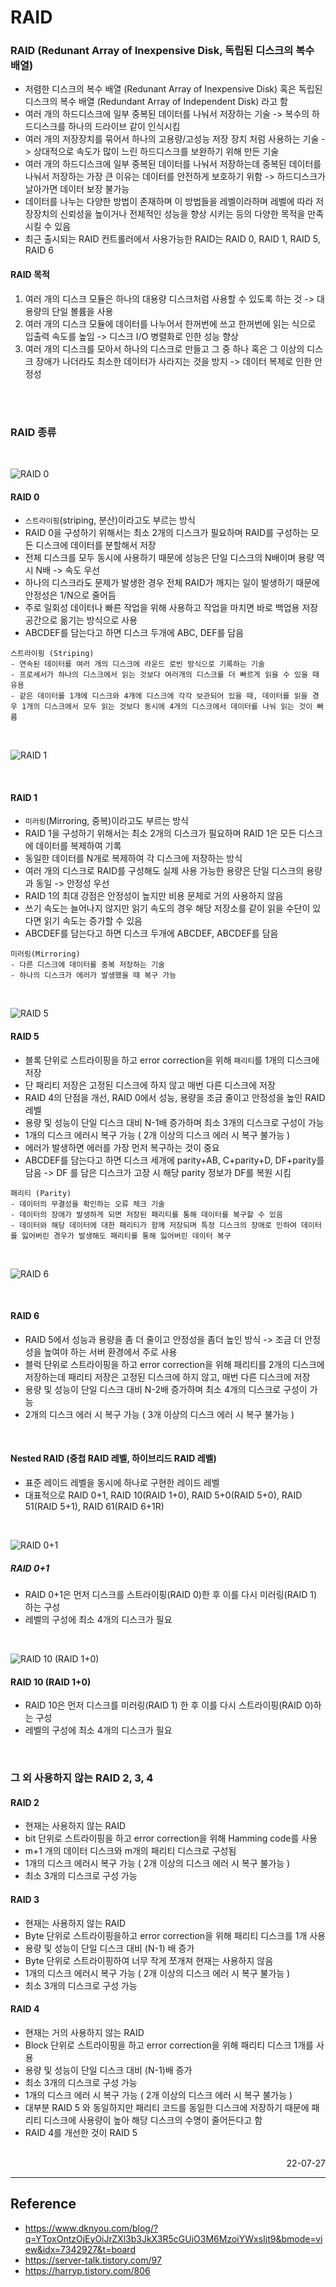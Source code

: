 # RAID

### RAID (Redunant Array of Inexpensive Disk, 독립된 디스크의 복수 배열)
- 저렴한 디스크의 복수 배열 (Redunant Array of Inexpensive Disk) 혹은 독립된 디스크의 복수 배열 (Redundant Array of Independent Disk) 라고 함
- 여러 개의 하드디스크에 일부 중복된 데이터를 나눠서 저장하는 기술 -> 복수의 하드디스크를 하나의 드라이브 같이 인식시킴
- 여러 개의 저장장치를 묶어서 하나의 고용량/고성능 저장 장치 처럼 사용하는 기술 -> 상대적으로 속도가 많이 느린 하드디스크를 보완하기 위해 만든 기술
- 여러 개의 하드디스크에 일부 중복된 데이터를 나눠서 저장하는데 중복된 데이터를 나눠서 저장하는 가장 큰 이유는 데이터를 안전하게 보호하기 위함 -> 하드디스크가 날아가면 데이터 보장 불가능
- 데이터를 나누는 다양한 방법이 존재하며 이 방법들을 레벨이라하며 레벨에 따라 저장장치의 신뢰성을 높이거나 전체적인 성능을 향상 시키는 등의 다양한 목적을 만족 시킬 수 있음
- 최근 출시되는 RAID 컨트롤러에서 사용가능한 RAID는 RAID 0, RAID 1, RAID 5, RAID 6  

#### RAID 목적
1. 여러 개의 디스크 모듈은 하나의 대용량 디스크처럼 사용할 수 있도록 하는 것 -> 대용량의 단일 볼륨을 사용
2. 여러 개의 디스크 모듈에 데이터를 나누어서 한꺼번에 쓰고 한꺼번에 읽는 식으로 입출력 속도를 높임 -> 디스크 I/O 병렬화로 인한 성능 향상
3. 여러 개의 디스크를 모아서 하나의 디스크로 만들고 그 중 하나 혹은 그 이상의 디스크 장애가 나더라도 최소한 데이터가 사라지는 것을 방지 -> 데이터 복제로 인한 안정성

<br>

<br>

### RAID 종류

<br>

![RAID 0](./img/RAID0.png)
<br>

#### RAID 0 
- <code>스트라이핑</code>(striping, 분산)이라고도 부르는 방식
- RAID 0을 구성하기 위해서는 최소 2개의 디스크가 필요하며 RAID를 구성하는 모든 디스크에 데이터를 분할해서 저장
- 전체 디스크를 모두 동시에 사용하기 때문에 성능은 단일 디스크의 N배이며 용량 역시 N배 -> 속도 우선
- 하나의 디스크라도 문제가 발생한 경우 전체 RAID가 깨지는 일이 발생하기 때문에 안정성은 1/N으로 줄어듬
- 주로 일회성 데이터나 빠른 작업을 위해 사용하고 작업을 마치면 바로 백업용 저장공간으로 옮기는 방식으로 사용
- ABCDEF를 담는다고 하면 디스크 두개에 ABC, DEF를 담음
```
스트라이핑 (Striping)
- 연속된 데이터를 여러 개의 디스크에 라운드 로빈 방식으로 기록하는 기술
- 프로세서가 하나의 디스크에서 읽는 것보다 여러개의 디스크를 더 빠르게 읽을 수 있을 때 유용
- 같은 데이터를 1개에 디스크와 4개에 디스크에 각각 보관되어 있을 때, 데이터를 읽을 경우 1개의 디스크에서 모두 읽는 것보다 동시에 4개의 디스크에서 데이터를 나눠 읽는 것이 빠름
```

<br>

![RAID 1](./img/RAID1.png)

<br>

#### RAID 1
- <code>미러링</code>(Mirroring, 중복)이라고도 부르는 방식
- RAID 1을 구성하기 위해서는 최소 2개의 디스크가 필요하며 RAID 1은 모든 디스크에 데이터를 복제하여 기록
- 동일한 데이터를 N개로 복제하여 각 디스크에 저장하는 방식
- 여러 개의 디스크로 RAID를 구성해도 실제 사용 가능한 용량은 단일 디스크의 용량과 동일 -> 안정성 우선
- RAID 1의 최대 강점은 안정성이 높지만 비용 문제로 거의 사용하지 않음
- 쓰기 속도는 늘어나지 않지만 읽기 속도의 경우 해당 저장소를 같이 읽을 수단이 있다면 읽기 속도는 증가할 수 있음
- ABCDEF를 담는다고 하면 디스크 두개에 ABCDEF, ABCDEF를 담음
```
미러링(Mirroring)
- 다른 디스크에 데이터를 중복 저장하는 기술
- 하나의 디스크가 에러가 발생했을 때 복구 가능
```

<br>

![RAID 5](./img/RAID5.png)
<br>

#### RAID 5
- 블록 단위로 스트라이핑을 하고 error correction을 위해 <code>패리티</code>를 1개의 디스크에 저장
- 단 패리티 저장은 고정된 디스크에 하지 않고 매번 다른 디스크에 저장
- RAID 4의 단점을 개선, RAID 0에서 성능, 용량을 조금 줄이고 안정성을 높인 RAID 레벨
- 용량 및 성능이 단일 디스크 대비 N-1배 증가하며 최소 3개의 디스크로 구성이 가능
- 1개의 디스크 에러시 복구 가능 ( 2개 이상의 디스크 에러 시 복구 불가능 )
- 에러가 발생하면 에러를 가장 먼저 복구하는 것이 중요
- ABCDEF를 담는다고 하면 디스크 세개에 parity+AB, C+parity+D, DF+parity를 담음 -> DF 를 담은 디스크가 고장 시 해당 parity 정보가 DF를 복원 시킴


```
패리티 (Parity)
- 데이터의 무결성을 확인하는 오류 체크 기술
- 데이터의 장애가 발생하게 되면 저장된 패리티를 통해 데이터를 복구할 수 있음
- 데이터와 해당 데이터에 대한 패리티가 함께 저장되며 특정 디스크의 장애로 인하여 데이터를 잃어버린 경우가 발생해도 패리티를 통해 잃어버린 데이터 복구
```

<br>

![RAID 6](./img/RAID6.png)

<br>

#### RAID 6
- RAID 5에서 성능과 용량을 좀 더 줄이고 안정성을 좀더 높인 방식 -> 조금 더 안정성을 높여야 하는 서버 환경에서 주로 사용
- 블럭 단위로 스트라이핑을 하고 error correction을 위해 패리티를 2개의 디스크에 저장하는데 패리티 저장은 고정된 디스크에 하지 않고, 매번 다른 디스크에 저장
- 용량 및 성능이 단일 디스크 대비 N-2배 증가하며 최소 4개의 디스크로 구성이 가능
- 2개의 디스크 에러 시 복구 가능 ( 3개 이상의 디스크 에러 시 복구 불가능 )

<br>


#### Nested RAID (중첩 RAID 레벨, 하이브리드 RAID 레벨)
- 표준 레이드 레벨을 동시에 하나로 구현한 레이드 레벨
- 대표적으로 RAID 0+1, RAID 10(RAID 1+0), RAID 5+0(RAID 5+0), RAID 51(RAID 5+1), RAID 61(RAID 6+1R)

<br>

![RAID 0+1](./img/RAID0%2B1.png)
<br>

##### RAID 0+1
- RAID 0+1은 먼저 디스크를 스트라이핑(RAID 0)한 후 이를 다시 미러링(RAID 1) 하는 구성
- 레벨의 구성에 최소 4개의 디스크가 필요 
 
<br>

![RAID 10 (RAID 1+0)](./img/RAID1%2B0.png)
<br>

#### RAID 10 (RAID 1+0)
- RAID 10은 먼저 디스크를 미러링(RAID 1) 한 후 이를 다시 스트라이핑(RAID 0)하는 구성
- 레벨의 구성에 최소 4개의 디스크가 필요

<br>

### 그 외 사용하지 않는 RAID 2, 3, 4
#### RAID 2
- 현재는 사용하지 않는 RAID
- bit 단위로 스트라이핑을 하고 error correction을 위해 Hamming code를 사용
- m+1 개의 데이터 디스크와 m개의 패리티 디스크로 구성됨
- 1개의 디스크 에러시 복구 가능 ( 2개 이상의 디스크 에러 시 복구 불가능 )
- 최소 3개의 디스크로 구성 가능
#### RAID 3
- 현재는 사용하지 않는 RAID
- Byte 단위로 스트라이핑을하고 error correction을 위해 패리티 디스크를 1개 사용
- 용량 및 성능이 단일 디스크 대비 (N-1) 배 증가
- Byte 단위로 스트라이핑하여 너무 작게 쪼개져 현재는 사용하지 않음
- 1개의 디스크 에러시 복구 가능 ( 2개 이상의 디스크 에러 시 복구 불가능 )
- 최소 3개의 디스크로 구성 가능
#### RAID 4
- 현재는 거의 사용하지 않는 RAID
- Block 단위로 스트라이핑을 하고 error correction을 위해 패리티 디스크 1개를 사용
- 용량 및 성능이 단일 디스크 대비 (N-1)배 증가
- 최소 3개의 디스크로 구성 가능
- 1개의 디스크 에러 시 복구 가능 ( 2개 이상의 디스크 에러 시 복구 불가능 )
- 대부분 RAID 5 와 동일하지만 패리티 코드를 동일한 디스크에 저장하기 때문에 패리티 디스크에 사용량이 높아 해당 디스크의 수명이 줄어든다고 함
- RAID 4를 개선한 것이 RAID 5

<br>


<div style="text-align: right">22-07-27</div>

-------

## Reference
- https://www.dknyou.com/blog/?q=YToxOntzOjEyOiJrZXl3b3JkX3R5cGUiO3M6MzoiYWxsIjt9&bmode=view&idx=7342927&t=board
- https://server-talk.tistory.com/97
- https://harryp.tistory.com/806